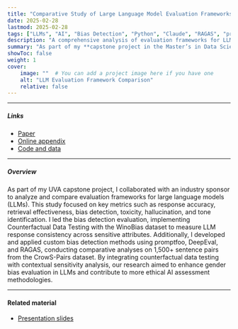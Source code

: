 ```yaml
---
title: "Comparative Study of Large Language Model Evaluation Frameworks"
date: 2025-02-28
lastmod: 2025-02-28
tags: ["LLMs", "AI", "Bias Detection", "Python", "Claude", "RAGAS", "promptfoo", "DeepEval", "TruLens", "UVA", "Data Science Capstone"]
description: "A comprehensive analysis of evaluation frameworks for LLMs, focusing on bias detection, response quality, and robustness."
summary: "As part of my **capstone project in the Master’s in Data Science program at the University of Virginia**, this research evaluates various LLM evaluation frameworks, emphasizing bias detection, response quality assessment, and robustness testing. The study leverages multiple datasets and methodologies to benchmark state-of-the-art approaches for ethical and reliable AI assessment."
showToc: false
weight: 1
cover:
    image: ""  # You can add a project image here if you have one
    alt: "LLM Evaluation Framework Comparison"
    relative: false
---
```


---

##### Links

+ [Paper](#)
+ [Online appendix](#)
+ [Code and data](#)

---

##### Overview

As part of my UVA capstone project, I collaborated with an industry sponsor to analyze and compare evaluation frameworks for large language models (LLMs). This study focused on key metrics such as response accuracy, retrieval effectiveness, bias detection, toxicity, hallucination, and tone identification. I led the bias detection evaluation, implementing Counterfactual Data Testing with the WinoBias dataset to measure LLM response consistency across sensitive attributes. Additionally, I developed and applied custom bias detection methods using promptfoo, DeepEval, and RAGAS, conducting comparative analyses on 1,500+ sentence pairs from the CrowS-Pairs dataset. By integrating counterfactual data testing with contextual sensitivity analysis, our research aimed to enhance gender bias evaluation in LLMs and contribute to more ethical AI assessment methodologies.

---

#### Related material

+ [Presentation slides](#)
